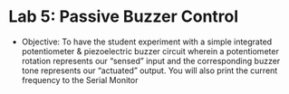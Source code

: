 # Lab 5: Passive Buzzer Control
- Objective: To have the student experiment with a simple integrated potentiometer &
piezoelectric buzzer circuit wherein a potentiometer rotation represents our “sensed” input
and the corresponding buzzer tone represents our “actuated” output. You will also print the
current frequency to the Serial Monitor
